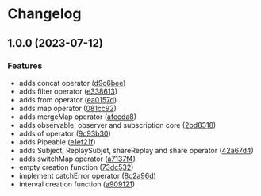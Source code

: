 # Changelog

## 1.0.0 (2023-07-12)


### Features

* adds concat operator ([d9c6bee](https://github.com/qustodio/workshop-rx-from-inside/commit/d9c6bee94b87305fb3fc6d284b5b030e6972ea16))
* adds filter operator ([e338613](https://github.com/qustodio/workshop-rx-from-inside/commit/e338613c348a4eb3884edbbdd494c73653e51c4a))
* adds from operator ([ea0157d](https://github.com/qustodio/workshop-rx-from-inside/commit/ea0157d312f5327937a4e84bff5bde93a0cd525e))
* adds map operator ([081cc92](https://github.com/qustodio/workshop-rx-from-inside/commit/081cc92f4b131c17f3473ca8a3a8225c89464a37))
* adds mergeMap operator ([afecda8](https://github.com/qustodio/workshop-rx-from-inside/commit/afecda82d70e33f4a8dfba6804c823ec0daf9af2))
* adds observable, observer and subscription core ([2bd8318](https://github.com/qustodio/workshop-rx-from-inside/commit/2bd83187898c462081dc83d23efe2d9cc7e7bb04))
* adds of operator ([9c93b30](https://github.com/qustodio/workshop-rx-from-inside/commit/9c93b3005e06af3458b78919fee184a935096f0c))
* adds Pipeable ([e1ef21f](https://github.com/qustodio/workshop-rx-from-inside/commit/e1ef21fc2f816ae5557b6081d9d382e16d9b18c8))
* adds Subject, ReplaySubjet, shareReplay and share operator ([42a67d4](https://github.com/qustodio/workshop-rx-from-inside/commit/42a67d460050a6536e9a1b3e7d62df499f57dd20))
* adds switchMap operator ([a7137f4](https://github.com/qustodio/workshop-rx-from-inside/commit/a7137f44bebe33089d2643910e57d6505a71a21b))
* empty creation function ([73dc532](https://github.com/qustodio/workshop-rx-from-inside/commit/73dc53225dd0ffe4076c31f0c7be28e429e66dde))
* implement catchError operator ([8c2a96d](https://github.com/qustodio/workshop-rx-from-inside/commit/8c2a96dff4f8fac3af7140d349e2a77242c5d91c))
* interval creation function ([a909121](https://github.com/qustodio/workshop-rx-from-inside/commit/a9091216fc70952dbd35f148e0afd96a0391358d))
